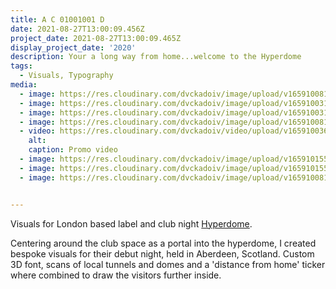 ```yaml
---
title: A C 01001001 D
date: 2021-08-27T13:00:09.456Z
project_date: 2021-08-27T13:00:09.465Z
display_project_date: '2020'
description: Your a long way from home...welcome to the Hyperdome
tags:
  - Visuals, Typography
media:
  - image: https://res.cloudinary.com/dvckadoiv/image/upload/v1659100817/Soft%20Refresh/hyperdome/font_m2p6wo.jpg
  - image: https://res.cloudinary.com/dvckadoiv/image/upload/v1659100314/Soft%20Refresh/hyperdome/2H6A3882_buo7lz.jpg
  - image: https://res.cloudinary.com/dvckadoiv/image/upload/v1659100315/Soft%20Refresh/hyperdome/2H6A3937_gr98jg.jpg
  - image: https://res.cloudinary.com/dvckadoiv/image/upload/v1659100817/Soft%20Refresh/hyperdome/distance_from_home_calculator_y6ukwd.png
  - video: https://res.cloudinary.com/dvckadoiv/video/upload/v1659100365/Soft%20Refresh/hyperdome/promo_ytfltu.mp4
    alt: 
    caption: Promo video
  - image: https://res.cloudinary.com/dvckadoiv/image/upload/v1659101551/Soft%20Refresh/hyperdome/tunnel_jkosxf.jpg
  - image: https://res.cloudinary.com/dvckadoiv/image/upload/v1659101552/Soft%20Refresh/hyperdome/tunnel2_yrgqxn.jpg
  - image: https://res.cloudinary.com/dvckadoiv/image/upload/v1659100819/Soft%20Refresh/hyperdome/font-2_zy4blr.jpg


---
```

Visuals for London based label and club night [Hyperdome](https://soundcloud.com/hyperdomeuk).

Centering around the club space as a portal into the hyperdome, I created bespoke visuals for their debut night, held in Aberdeen, Scotland. Custom 3D font, scans of local tunnels and domes and a 'distance from home' ticker where combined to draw the visitors further inside.